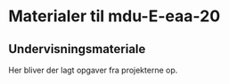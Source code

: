 # Materialer til mdu-E-eaa-20
## Undervisningsmateriale
Her bliver der lagt opgaver fra projekterne op.


